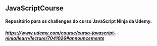 ## JavaScriptCourse
#### Repositório para os challenges do curso JavaScript Ninja da Udemy.
##### https://www.udemy.com/course/curso-javascript-ninja/learn/lecture/7041026#announcements

